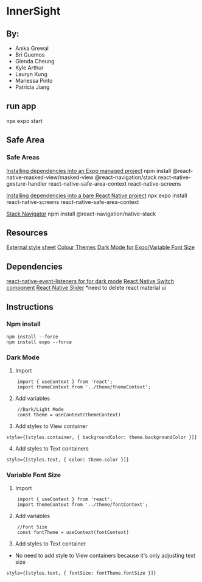 # InnerSight 

## By:
- Anika Grewal 
- Bri Guemos
- Glenda Cheung
- Kyle Arthur
- Lauryn Kung
- Mariessa Pinto
- Patricia Jiang

## run app
npx expo start

## Safe Area

### Safe Areas
[Installing dependencies into an Expo managed project](https://reactnavigation.org/docs/5.x/getting-started/)
npm install @react-native-masked-view/masked-view @react-navigation/stack react-native-gesture-handler react-native-safe-area-context react-native-screens

[Installing dependencies into a bare React Native project](https://reactnavigation.org/docs/getting-started/)
npx expo install react-native-screens react-native-safe-area-context

[Stack Navigator](https://reactnavigation.org/docs/native-stack-navigator/)
npm install @react-navigation/native-stack

## Resources

[External style sheet](https://stackoverflow.com/questions/33595642/react-native-external-stylesheet)
[Colour Themes](https://docs.expo.dev/develop/user-interface/color-themes/)
[Dark Mode for Expo/Variable Font Size](https://www.youtube.com/watch?v=PUzPqfhkeDI&t=681s)

## Dependencies
[react-native-event-listeners for for dark mode](https://www.npmjs.com/package/react-native-event-listeners) 
[React Native Switch component](https://reactnative.dev/docs/switch)
[React Native Slider](https://github.com/Sharcoux/slider)
*need to delete react material ui


## Instructions

### Npm install
```
npm install --force 
npm install expo --force
```
### Dark Mode
1. Import 
```
    import { useContext } from 'react';
    import themeContext from '../theme/themeContext';
```
2. Add variables
```
    //Dark/Light Mode
    const theme = useContext(themeContext)
```
3. Add styles to View container
```
style={[styles.container, { backgroundColor: theme.backgroundColor }]}
```
4. Add styles to Text containers
```
style={[styles.text, { color: theme.color }]}
```
### Variable Font Size
1. Import 
```
    import { useContext } from 'react';
    import themeContext from '../theme/fontContext';
```
2. Add variables
```
    //Font Size
    const fontTheme = useContext(fontContext)
```
3. Add styles to Text container
- No need to add style to View containers because it's only adjusting text size
```
style={[styles.text, { fontSize: fontTheme.fontSize }]}
```
